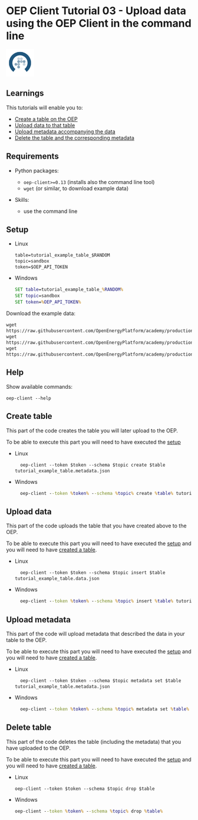 # OEP Client Tutorial 03 - Upload data using the OEP Client in the command line

<img src="https://raw.githubusercontent.com/OpenEnergyPlatform/academy/develop/docs/data/img/OEP_logo_2_no_text.svg" alt="OpenEnergy Platform" height="75" width="75"/>

## Learnings

This tutorials will enable you to:

- [Create a table on the OEP](#create-table)
- [Upload data to that table](#upload-data)
- [Upload metadata accompanying the data](#upload-metadata)
- [Delete the table and the corresponding metadata](#delete-table)

## Requirements

- Python packages:

  - `oep-client>=0.13` (installs also the command line tool)
  - `wget` (or similar, to download example data)

- Skills:
  - use the command line

## Setup

- Linux

  ```shell
  table=tutorial_example_table_$RANDOM
  topic=sandbox
  token=$OEP_API_TOKEN
  ```

- Windows

  ```cmd
  SET table=tutorial_example_table_%RANDOM%
  SET topic=sandbox
  SET token=%OEP_API_TOKEN%
  ```

Download the example data:

```shell
wget https://raw.githubusercontent.com/OpenEnergyPlatform/academy/production/docs/data/tutorial_example_table.data.csv
wget https://raw.githubusercontent.com/OpenEnergyPlatform/academy/production/docs/data/tutorial_example_table.data.json
wget https://raw.githubusercontent.com/OpenEnergyPlatform/academy/production/docs/data/tutorial_example_table.metadata.json
```

## Help

Show available commands:

```shell
oep-client --help
```

## Create table

This part of the code creates the table you will later upload to the OEP.

To be able to execute this part you will need to have executed the [setup](#setup)

- Linux

  ```shell
    oep-client --token $token --schema $topic create $table tutorial_example_table.metadata.json
  ```

- Windows

  ```cmd
    oep-client --token %token% --schema %topic% create %table% tutorial_example_table.metadata.json
  ```

## Upload data

This part of the code uploads the table that you have created above to the OEP.

To be able to execute this part you will need to have executed the [setup](#setup) and you will need to have [created a table](#create-table).

- Linux

  ```shell
    oep-client --token $token --schema $topic insert $table tutorial_example_table.data.json
  ```

- Windows

  ```cmd
    oep-client --token %token% --schema %topic% insert %table% tutorial_example_table.data.json
  ```

## Upload metadata

This part of the code will upload metadata that described the data in your table to the OEP.

To be able to execute this part you will need to have executed the [setup](#setup) and you will need to have [created a table](#create-table).

- Linux

  ```shell
    oep-client --token $token --schema $topic metadata set $table tutorial_example_table.metadata.json
  ```

- Windows

  ```cmd
    oep-client --token %token% --schema %topic% metadata set %table% tutorial_example_table.metadata.json
  ```

## Delete table

This part of the code deletes the table (including the metadata) that you have uploaded to the OEP.

To be able to execute this part you will need to have executed the [setup](#setup) and you will need to have [created a table](#create-table).

- Linux

  ```shell
  oep-client --token $token --schema $topic drop $table
  ```

- Windows

  ```cmd
  oep-client --token %token% --schema %topic% drop %table%
  ```
